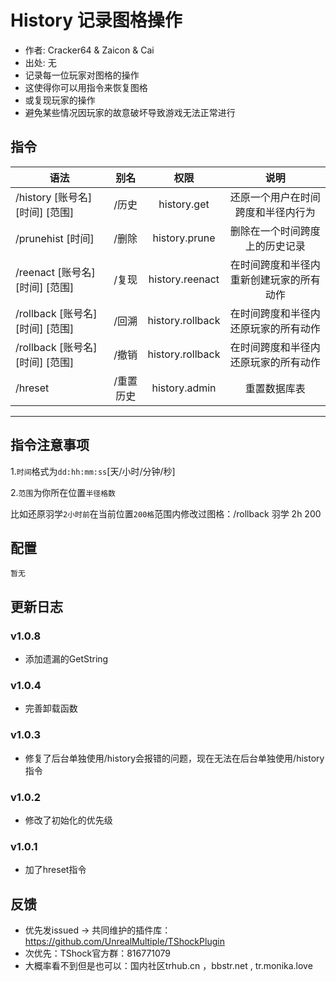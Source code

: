 # History 记录图格操作

- 作者: Cracker64 & Zaicon & Cai
- 出处: 无
- 记录每一位玩家对图格的操作
- 这使得你可以用指令来恢复图格
- 或复现玩家的操作
- 避免某些情况因玩家的故意破坏导致游戏无法正常进行

## 指令

| 语法                        |  别名   |        权限        |          说明          |
|---------------------------|:-----:|:----------------:|:--------------------:|
| /history [账号名] [时间] [范围]  |  /历史  |   history.get    |  还原一个用户在时间跨度和半径内行为   |
| /prunehist [时间]           |  /删除  |  history.prune   |   删除在一个时间跨度上的历史记录    |
| /reenact [账号名] [时间] [范围]  |  /复现  | history.reenact  | 在时间跨度和半径内重新创建玩家的所有动作 |
| /rollback [账号名] [时间] [范围] |  /回溯  | history.rollback |  在时间跨度和半径内还原玩家的所有动作  |
| /rollback [账号名] [时间] [范围] |  /撤销  | history.rollback |  在时间跨度和半径内还原玩家的所有动作  |
| /hreset                   | /重置历史 |  history.admin   |        重置数据库表        |

---
指令注意事项
---
1.`时间`格式为`dd:hh:mm:ss`[天/小时/分钟/秒]    
  
2.`范围`为你所在位置`半径格数`    

比如还原羽学`2小时前`在当前位置`200格`范围内修改过图格：/rollback 羽学 2h 200    

## 配置

```json5
暂无
```

## 更新日志

### v1.0.8
- 添加遗漏的GetString

### v1.0.4
- 完善卸载函数

### v1.0.3
- 修复了后台单独使用/history会报错的问题，现在无法在后台单独使用/history指令

### v1.0.2
- 修改了初始化的优先级

### v1.0.1
- 加了hreset指令

## 反馈
- 优先发issued -> 共同维护的插件库：https://github.com/UnrealMultiple/TShockPlugin
- 次优先：TShock官方群：816771079
- 大概率看不到但是也可以：国内社区trhub.cn ，bbstr.net , tr.monika.love
